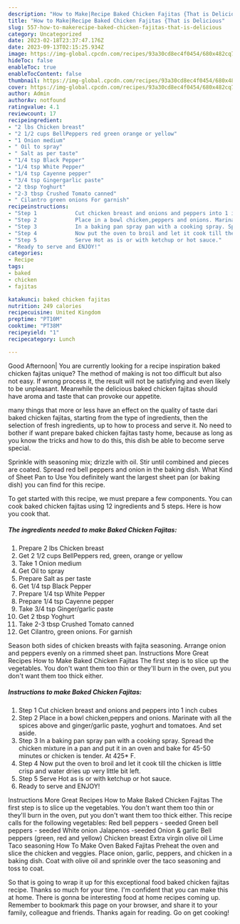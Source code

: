```yaml
---
description: "How to Make|Recipe Baked Chicken Fajitas {That is Delicious"
title: "How to Make|Recipe Baked Chicken Fajitas {That is Delicious"
slug: 557-how-to-makerecipe-baked-chicken-fajitas-that-is-delicious
category: Uncategorized
date: 2023-02-18T23:37:47.176Z
date: 2023-09-13T02:15:25.934Z
image: https://img-global.cpcdn.com/recipes/93a30cd8ec4f0454/680x482cq70/baked-chicken-fajitas-recipe-main-photo.jpg
hideToc: false
enableToc: true
enableTocContent: false
thumbnail: https://img-global.cpcdn.com/recipes/93a30cd8ec4f0454/680x482cq70/baked-chicken-fajitas-recipe-main-photo.jpg
cover: https://img-global.cpcdn.com/recipes/93a30cd8ec4f0454/680x482cq70/baked-chicken-fajitas-recipe-main-photo.jpg
author: Admin
authorAv: notfound
ratingvalue: 4.1
reviewcount: 17
recipeingredient:
- "2 lbs Chicken breast"
- "2 1/2 cups BellPeppers red green orange or yellow"
- "1 Onion medium"
- " Oil to spray"
- " Salt as per taste"
- "1/4 tsp Black Pepper"
- "1/4 tsp White Pepper"
- "1/4 tsp Cayenne pepper"
- "3/4 tsp Gingergarlic paste"
- "2 tbsp Yoghurt"
- "2-3 tbsp Crushed Tomato canned"
- " Cilantro green onions For garnish"
recipeinstructions:
- "Step 1            Cut chicken breast and onions and peppers into 1 inch cubes"
- "Step 2            Place in a bowl chicken,peppers and onions. Marinate with all the spices above and ginger/garlic paste, yoghurt and tomatoes. And set aside."
- "Step 3            In a baking pan spray pan with a cooking spray. Spread the chicken mixture in a pan and put it in an oven and bake for 45-50 minutes or chicken is tender. At 425* F."
- "Step 4            Now put the oven to broil and let it cook till the chicken is little crisp and water dries up very little bit left."
- "Step 5            Serve Hot as is or with ketchup or hot sauce."
- "Ready to serve and ENJOY!"
categories:
- Recipe
tags:
- baked
- chicken
- fajitas

katakunci: baked chicken fajitas 
nutrition: 249 calories
recipecuisine: United Kingdom
preptime: "PT10M"
cooktime: "PT38M"
recipeyield: "1"
recipecategory: Lunch

---
```



Good Afternoon| You are currently looking for a recipe inspiration baked chicken fajitas unique? The method of making is not too difficult but also not easy. If wrong process it, the result will not be satisfying and even likely to be unpleasant. Meanwhile the delicious baked chicken fajitas should have aroma and taste that can provoke our appetite.






many things that more or less have an effect on the quality of taste dari baked chicken fajitas, starting from the type of ingredients, then the selection of fresh ingredients, up to how to process and serve it. No need to bother if want prepare baked chicken fajitas tasty home, because as long as you know the tricks and how to do this, this dish be able to become serve  special.


Sprinkle with seasoning mix; drizzle with oil. Stir until combined and pieces are coated. Spread red bell peppers and onion in the baking dish. What Kind of Sheet Pan to Use You definitely want the largest sheet pan (or baking dish) you can find for this recipe.


To get started with this recipe, we must prepare a few components. You can cook baked chicken fajitas using 12 ingredients and 5 steps. Here is how you cook that.

<!--inarticleads1-->

##### The ingredients needed to make Baked Chicken Fajitas:

1. Prepare 2 lbs Chicken breast
1. Get 2 1/2 cups BellPeppers red, green, orange or yellow
1. Take 1 Onion medium
1. Get  Oil to spray
1. Prepare  Salt as per taste
1. Get 1/4 tsp Black Pepper
1. Prepare 1/4 tsp White Pepper
1. Prepare 1/4 tsp Cayenne pepper
1. Take 3/4 tsp Ginger/garlic paste
1. Get 2 tbsp Yoghurt
1. Take 2-3 tbsp Crushed Tomato canned
1. Get  Cilantro, green onions. For garnish


Season both sides of chicken breasts with fajita seasoning. Arrange onion and peppers evenly on a rimmed sheet pan. Instructions More Great Recipes How to Make Baked Chicken Fajitas The first step is to slice up the vegetables. You don&#39;t want them too thin or they&#39;ll burn in the oven, put you don&#39;t want them too thick either. 

<!--inarticleads2-->

##### Instructions to make Baked Chicken Fajitas:

1. Step 1            Cut chicken breast and onions and peppers into 1 inch cubes
1. Step 2            Place in a bowl chicken,peppers and onions. Marinate with all the spices above and ginger/garlic paste, yoghurt and tomatoes. And set aside.
1. Step 3            In a baking pan spray pan with a cooking spray. Spread the chicken mixture in a pan and put it in an oven and bake for 45-50 minutes or chicken is tender. At 425* F.
1. Step 4            Now put the oven to broil and let it cook till the chicken is little crisp and water dries up very little bit left.
1. Step 5            Serve Hot as is or with ketchup or hot sauce.
1. Ready to serve and ENJOY!

Instructions More Great Recipes How to Make Baked Chicken Fajitas The first step is to slice up the vegetables. You don&#39;t want them too thin or they&#39;ll burn in the oven, put you don&#39;t want them too thick either. This recipe calls for the following vegetables: Red bell peppers - seeded Green bell peppers - seeded White onion Jalapenos -seeded Onion &amp; garlic Bell peppers (green, red and yellow) Chicken breast Extra virgin olive oil Lime Taco seasoning How To Make Oven Baked Fajitas Preheat the oven and slice the chicken and veggies. Place onion, garlic, peppers, and chicken in a baking dish. Coat with olive oil and sprinkle over the taco seasoning and toss to coat. 

So that is going to wrap it up for this exceptional food baked chicken fajitas recipe. Thanks so much for your time. I'm confident that you can make this at home. There is gonna be interesting food at home recipes coming up. Remember to bookmark this page on your browser, and share it to your family, colleague and friends. Thanks again for reading. Go on get cooking!
